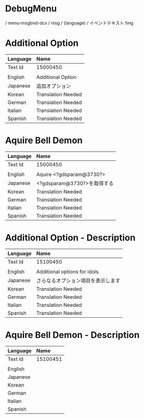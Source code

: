# DebugMenu
/ menu-msgbnd-dcx / msg / (language) / イベントテキスト.fmg

# Additional Option
| Language | Name |
| :------- | :---------- |
| Text Id | 15000450 |
|||
| English | Additional Option |
| Japanese | 追加オプション |
| Korean | Translation Needed |
| German | Translation Needed |
| Italian | Translation Needed |
| Spanish | Translation Needed |

# Aquire Bell Demon
| Language | Name |
| :------- | :---------- |
| Text Id | 15000450 |
|||
| English | Aquire &lt;?gdsparam@3730?&gt; |
| Japanese | &lt;?gdsparam@3730?&gt;を取得する |
| Korean | Translation Needed |
| German | Translation Needed |
| Italian | Translation Needed |
| Spanish | Translation Needed |

# Additional Option - Description
| Language | Name |
| :------- | :---------- |
| Text Id | 15100450 |
|||
| English | Additional options for idols. |
| Japanese | さらなるオプション項目を表示します |
| Korean | Translation Needed |
| German | Translation Needed |
| Italian | Translation Needed |
| Spanish | Translation Needed |

# Aquire Bell Demon - Description
| Language | Name |
| :------- | :---------- |
| Text Id | 15100451 |
|||
| English | |
| Japanese | |
| Korean | |
| German | |
| Italian | |
| Spanish | |
